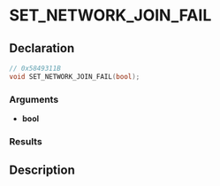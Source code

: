 # SET_NETWORK_JOIN_FAIL

## Declaration
```cpp
// 0x5849311B
void SET_NETWORK_JOIN_FAIL(bool);
```

### Arguments
- **bool**

### Results

## Description
